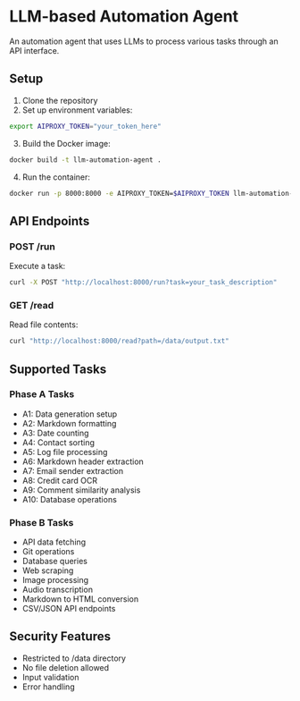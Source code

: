 # LLM-based Automation Agent

An automation agent that uses LLMs to process various tasks through an API interface.

## Setup

1. Clone the repository
2. Set up environment variables:
```bash
export AIPROXY_TOKEN="your_token_here"
```

3. Build the Docker image:
```bash
docker build -t llm-automation-agent .
```

4. Run the container:
```bash
docker run -p 8000:8000 -e AIPROXY_TOKEN=$AIPROXY_TOKEN llm-automation-agent
```

## API Endpoints

### POST /run
Execute a task:
```bash
curl -X POST "http://localhost:8000/run?task=your_task_description"
```

### GET /read
Read file contents:
```bash
curl "http://localhost:8000/read?path=/data/output.txt"
```

## Supported Tasks

### Phase A Tasks
- A1: Data generation setup
- A2: Markdown formatting
- A3: Date counting
- A4: Contact sorting
- A5: Log file processing
- A6: Markdown header extraction
- A7: Email sender extraction
- A8: Credit card OCR
- A9: Comment similarity analysis
- A10: Database operations

### Phase B Tasks
- API data fetching
- Git operations
- Database queries
- Web scraping
- Image processing
- Audio transcription
- Markdown to HTML conversion
- CSV/JSON API endpoints

## Security Features
- Restricted to /data directory
- No file deletion allowed
- Input validation
- Error handling